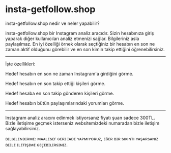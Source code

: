 # insta-getfollow.shop
insta-getfollow.shop nedir ve neler yapabilir?

insta-getfollow.shop bir Instagram analiz aracıdır. Sizin hesabınıza giriş yaparak diğer kullanıcıları analiz etmenizi sağlar. Bilgileriniz asla paylaşılmaz. En iyi özelliği örnek olarak seçtiğiniz bir hesabın en son ne zaman aktif olduğunu görebilir ve en son kimin takip ettiğini öğrenebilirsiniz.


---------------------------------------------------------------------------------------------------------------------------

İşte özellikleri:

Hedef hesabın en son ne zaman Instagram'a girdiğini görme.

Hedef hesabın en son takip ettiği kişileri görme.

Hedef hesaba en son takip gönderen kişileri görme.

Hedef hesabın bütün paylaşımlarındaki yorumları görme.


---------------------------------------------------------------------------------------------------------------------------

Instagram analiz aracını edinmek istiyorsanız fiyatı şuan sadece 300TL. Bizle iletişime geçmek isterseniz websitemizdeki numaradan bizle iletişim sağlayabilirsiniz.


ʙɪʟɢɪʟᴇɴᴅɪʀᴍᴇ: ᴍᴀᴀʟᴇsᴇғ ɢᴇʀɪ ɪᴀᴅᴇ ʏᴀᴘᴍıʏᴏʀᴜᴢ, ᴇɢ̆ᴇʀ ʙɪʀ sıᴋıɴᴛı ʏᴀşᴀʀsᴀɴıᴢ ʙɪᴢʟᴇ ɪʟᴇᴛɪşɪᴍᴇ ɢᴇᴄ̧ᴇʙɪʟɪʀsɪɴɪᴢ.
